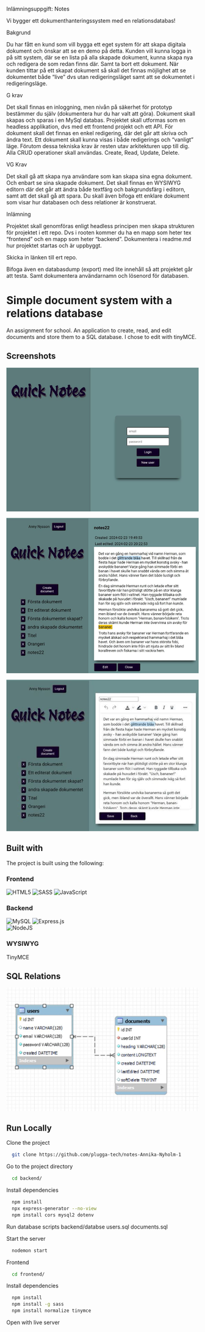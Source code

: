 
Inlämningsuppgift: Notes

Vi bygger ett dokumenthanteringssystem med en relationsdatabas!

Bakgrund

Du har fått en kund som vill bygga ett eget system för att skapa digitala dokument och önskar att se en demo på detta.
Kunden vill kunna logga in på sitt system, där se en lista på alla skapade dokument, kunna skapa nya och redigera de som redan finns där. Samt ta bort ett dokument. När kunden tittar på ett skapat dokument så skall det finnas möjlighet att se dokumentet både “live” dvs utan redigeringsläget samt att se dokumentet i redigeringsläge.

G krav

Det skall finnas en inloggning, men nivån på säkerhet för prototyp bestämmer du själv (dokumentera hur du har valt att göra). 
Dokument skall skapas och sparas i en MySql databas.
Projektet skall utformas som en headless applikation, dvs med ett frontend projekt och ett API.
För dokument skall det finnas en enkel redigering, där det går att skriva och ändra text. 
Ett dokument skall kunna visas i både redigerings och “vanligt” läge.
Förutom dessa tekniska krav är resten utav arkitekturen upp till dig. 
Alla CRUD operationer skall användas. Create, Read, Update, Delete.

VG Krav

Det skall gå att skapa nya användare som kan skapa sina egna dokument. Och enbart se sina skapade dokument.
Det skall finnas en WYSIWYG editorn där det går att ändra både textfärg och bakgrundsfärg i editorn, samt att det skall gå att spara. 
Du skall även bifoga ett enklare dokument som visar hur databasen och dess relationer är konstruerat. 


Inlämning

Projektet skall genomföras enligt headless principen men skapa strukturen för projektet i ett repo. Dvs i rooten kommer du ha en mapp som heter tex “frontend” och en mapp som heter “backend”. Dokumentera i readme.md hur projektet startas och är uppbyggt.

Skicka in länken till ert repo.

Bifoga även en databasdump (export) med lite innehåll så att projektet går att testa.
Samt dokumentera användarnamn och lösenord för databasen.




# Simple document system with a relations database

An assignment for school. An application to create, read, and edit documents and store them to a SQL database. I chose to edit with tinyMCE.



## Screenshots

![QuickNotes Login](frontend/src/assets/screenshots/QuickNotes_login.jpg)

![QuickNotes readDoc](frontend/src/assets/screenshots/QuickNotes_readDoc.jpg)

![QuickNotes editDoc](frontend/src/assets/screenshots/QuickNotes_editDoc.jpg)


## Built with
 
The project is built using the following:
 

### Frontend
![HTML5](https://img.shields.io/badge/html5-%23E34F26.svg?style=for-the-badge&logo=html5&logoColor=white) 
![SASS](https://img.shields.io/badge/SASS-hotpink.svg?style=for-the-badge&logo=SASS&logoColor=white)
![JavaScript](https://img.shields.io/badge/javascript-%23323330.svg?style=for-the-badge&logo=javascript&logoColor=%23F7DF1E) 

### Backend
![MySQL](https://img.shields.io/badge/mysql-%2300f.svg?style=for-the-badge&logo=mysql&logoColor=white)
![Express.js](https://img.shields.io/badge/express.js-%23404d59.svg?style=for-the-badge&logo=express&logoColor=%2361DAFB)	
![NodeJS](https://img.shields.io/badge/node.js-6DA55F?style=for-the-badge&logo=node.js&logoColor=white)
 

### WYSIWYG

TinyMCE


## SQL Relations

![alt text](backend/database/QuickNotesEER.JPG)


## Run Locally

Clone the project

```bash
  git clone https://github.com/plugga-tech/notes-Annika-Nyholm-1
```

Go to the project directory

```bash
  cd backend/
```

Install dependencies

```bash
  npm install 
  npx express-generator --no-view
  npm install cors mysql2 dotenv
```

Run database scripts
backend/databse
users.sql
documents.sql

Start the server

```bash
  nodemon start
```

Frontend

```bash
  cd frontend/
```
Install dependencies

```bash
  npm install 
  npm install -g sass
  npm install normalize tinymce
```
Open with live server




